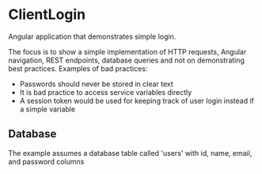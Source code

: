 # ClientLogin
Angular application that demonstrates simple login.

The focus is to show a simple implementation of HTTP requests, Angular navigation, REST endpoints, database queries and not on demonstrating best practices.
Examples of bad practices:
- Passwords should never be stored in clear text
- It is bad practice to access service variables directly
- A session token would be used for keeping track of user login instead if a simple variable

## Database
The example assumes a database table called 'users' with id, name, email, and password columns 

